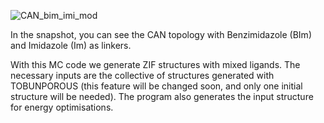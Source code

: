 ![CAN_bim_imi_mod](https://user-images.githubusercontent.com/6298185/152208306-135f3f75-ae64-4c67-ab99-1ac41cf8a98e.png)

In the snapshot, you can see the CAN topology with Benzimidazole (BIm) and Imidazole (Im) as linkers.

With this MC code we generate ZIF structures with mixed ligands. The necessary inputs are the collective of structures generated with TOBUNPOROUS (this feature will be changed soon, and only one initial structure will be needed). The program also generates the input structure for energy optimisations.
